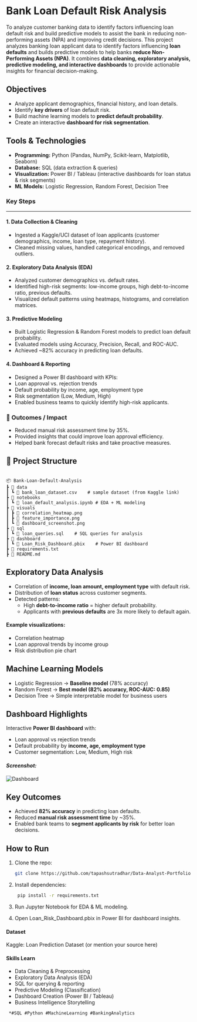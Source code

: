 # Bank Loan Default Risk Analysis

To analyze customer banking data to identify factors influencing loan default risk and build predictive models to assist the bank in reducing non-performing assets (NPA) and improving credit decisions. This project analyzes banking loan applicant data to identify factors influencing **loan defaults** and builds predictive models to help banks **reduce Non-Performing Assets (NPA)**. It combines **data cleaning, exploratory analysis, predictive modeling, and interactive dashboards** to provide actionable insights for financial decision-making.  

## Objectives
- Analyze applicant demographics, financial history, and loan details.  
- Identify **key drivers** of loan default risk.  
- Build machine learning models to **predict default probability**.  
- Create an interactive **dashboard for risk segmentation**.  

## Tools & Technologies
- **Programming:** Python (Pandas, NumPy, Scikit-learn, Matplotlib, Seaborn)  
- **Database:** SQL (data extraction & queries)  
- **Visualization:** Power BI / Tableau (interactive dashboards for loan status & risk segments)
- **ML Models:** Logistic Regression, Random Forest, Decision Tree



### Key Steps
---
#### 1. Data Collection & Cleaning

- Ingested a Kaggle/UCI dataset of loan applicants (customer demographics, income, loan type, repayment history).
- Cleaned missing values, handled categorical encodings, and removed outliers.

#### 2. Exploratory Data Analysis (EDA)

- Analyzed customer demographics vs. default rates.
- Identified high-risk segments: low-income groups, high debt-to-income ratio, previous defaults.
- Visualized default patterns using heatmaps, histograms, and correlation matrices.

#### 3. Predictive Modeling

- Built Logistic Regression & Random Forest models to predict loan default probability.
- Evaluated models using Accuracy, Precision, Recall, and ROC-AUC.
- Achieved ~82% accuracy in predicting loan defaults.

#### 4. Dashboard & Reporting

- Designed a Power BI dashboard with KPIs:
- Loan approval vs. rejection trends
- Default probability by income, age, employment type
- Risk segmentation (Low, Medium, High)
- Enabled business teams to quickly identify high-risk applicants.

### 🔹 Outcomes / Impact

- Reduced manual risk assessment time by 35%.
- Provided insights that could improve loan approval efficiency.
- Helped bank forecast default risks and take proactive measures.

## 📂 Project Structure

```

📦 Bank-Loan-Default-Analysis
┣ 📂 data
┃ ┗ 📜 bank_loan_dataset.csv    # sample dataset (from Kaggle link)
┣ 📂 notebooks
┃ ┗ 📜 loan_default_analysis.ipynb # EDA + ML modeling
┣ 📂 visuals
┃ ┣ 📜 correlation_heatmap.png
┃ ┣ 📜 feature_importance.png
┃ ┗ 📜 dashboard_screenshot.png
┣ 📂 sql
┃ ┗ 📜 loan_queries.sql    # SQL queries for analysis
┣ 📂 dashboard
┃ ┗ 📜 Loan_Risk_Dashboard.pbix    # Power BI dashboard
┣ 📜 requirements.txt
┣ 📜 README.md

```

## Exploratory Data Analysis
- Correlation of **income, loan amount, employment type** with default risk.  
- Distribution of **loan status** across customer segments.  
- Detected patterns:  
  - High **debt-to-income ratio** = higher default probability.  
  - Applicants with **previous defaults** are 3x more likely to default again.  

#### Example visualizations:  
- Correlation heatmap  
- Loan approval trends by income group  
- Risk distribution pie chart  


## Machine Learning Models
- Logistic Regression → **Baseline model** (78% accuracy)  
- Random Forest → **Best model (82% accuracy, ROC-AUC: 0.85)**  
- Decision Tree → Simple interpretable model for business users  


## Dashboard Highlights
Interactive **Power BI dashboard** with:  
- Loan approval vs rejection trends  
- Default probability by **income, age, employment type**  
- Customer segmentation: Low, Medium, High risk  

#### *Screenshot:*
![Dashboard](visuals/dashboard_screenshot.png)  


## Key Outcomes
- Achieved **82% accuracy** in predicting loan defaults.  
- Reduced **manual risk assessment time** by ~35%.  
- Enabled bank teams to **segment applicants by risk** for better loan decisions.  


## How to Run
1. Clone the repo:
   ```bash
   git clone https://github.com/tapashsutradhar/Data-Analyst-Portfolio/Data-Analyst-Portfolio_Projects/Bank-Loan-Default-Analysis.git

2. Install dependencies:
   ```bash
    pip install -r requirements.txt

3. Run Jupyter Notebook for EDA & ML modeling.

4. Open Loan_Risk_Dashboard.pbix in Power BI for dashboard insights.

#### Dataset

Kaggle: Loan Prediction Dataset
 (or mention your source here)

#### Skills Learn

- Data Cleaning & Preprocessing
- Exploratory Data Analysis (EDA)
- SQL for querying & reporting
- Predictive Modeling (Classification)
- Dashboard Creation (Power BI / Tableau)
- Business Intelligence Storytelling

```
 *#SQL #Python #MachineLearning #BankingAnalytics
 ```

